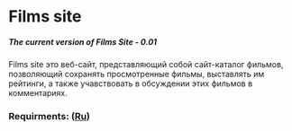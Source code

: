 # Films site
##### The current version of Films Site - 0.01
Films site это веб-сайт, представляющий собой сайт-каталог фильмов, позволяющий сохранять просмотренные фильмы, выставлять им рейтинги, а также учавствовать в обсуждении этих фильмов в комментариях.
### Requirments: ([Ru](https://github.com/rokez98/FilmsSite/blob/master/Documents/Requirements/Requirements.md))
